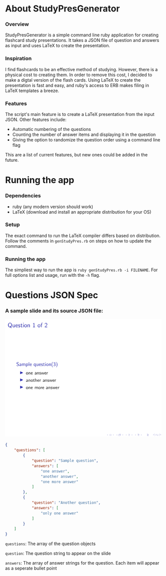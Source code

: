 # About StudyPresGenerator
### Overview

StudyPresGenerator is a simple command line ruby application for creating flashcard study presentations. It takes a JSON file of question and answers as input and uses LaTeX to create the presentation.

### Inspiration

I find flashcards to be an effective method of studying. However, there is a physical cost to creating them. In order to remove this cost, I decided to make a digtal version of the flash cards. Using LaTeX to create the presentation is fast and easy, and ruby's access to ERB makes filing in LaTeX templates a breeze. 

### Features

The script's main feature is to create a LaTeX presentation from the input JSON. Other features include:
- Automatic numbering of the questions
- Counting the number of answer items and displaying it in the question
- Giving the option to randomize the question order using a command line flag

This are a list of current features, but new ones could be added in the future.

# Running the app

### Dependencies
- ruby (any modern version should work)
- LaTeX (download and install an appropriate distribution for your OS)

### Setup

The exact command to run the LaTeX compiler differs based on distribution. Follow the comments in ```genStudyPres.rb``` on steps on how to update the command.

### Running the app

The simpliest way to run the app is `ruby genStudyPres.rb -i FILENAME`. For full options list and usage, run with the `-h` flag.

# Questions JSON Spec

### A sample slide and its source JSON file:
![alt text](imgs/sampleSlide.png)

```JSON
{
    "questions": [
        {
            "question": "Sample question",
            "answers": [
                "one answer",
                "another answer",
                "one more answer"
            ]
        },
        {
            "question": "Another question",
            "answers": [
                "only one answer"
            ]
        }
    ]
}
```

`questions`: The array of the question objects

`question`: The question string to appear on the slide

`answers`: The array of answer strings for the question. Each item will appear as a seperate bullet point
